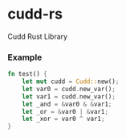 # cudd-rs

Cudd Rust Library

### Example
```rust
fn test() {
    let mut cudd = Cudd::new();
    let var0 = cudd.new_var();
    let var1 = cudd.new_var();
    let _and = &var0 & &var1;
    let _or = &var0 | &var1;
    let _xor = var0 ^ var1;
}
```
